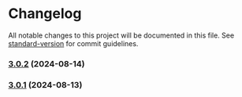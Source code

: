 # Changelog

All notable changes to this project will be documented in this file. See [standard-version](https://github.com/conventional-changelog/standard-version) for commit guidelines.

### [3.0.2](https://github.com/KauaAmaroPires/Download_Youtube/compare/v3.0.1...v3.0.2) (2024-08-14)

### [3.0.1](https://github.com/KauaAmaroPires/Download_Youtube/compare/v1.1.3...v3.0.1) (2024-08-13)
